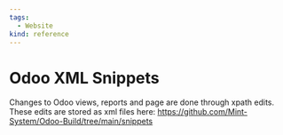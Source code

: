 ```yaml
---
tags:
  - Website
kind: reference
---
```


# Odoo XML Snippets

Changes to Odoo views, reports and page are done through xpath edits. These edits are stored as xml files here: <https://github.com/Mint-System/Odoo-Build/tree/main/snippets>
